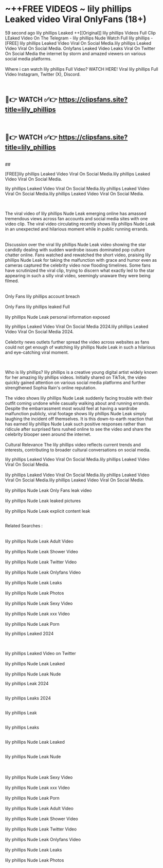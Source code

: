 # ~++FREE VIDEOS ~ lily phillips Leaked video Viral OnlyFans (18+)<br>


59 second ago lily phillips Leaked ++[[Original]] lily phillips Videos Full Clip LEaked Video On The Telegram  - lily phillips Nude  Watch Full lily phillips - [FREE] lily phillips Leaked Video Viral On Social Media.lily phillips Leaked Video Viral On Social Media.   Onlyfans Leaked Video Leaks Viral On Twitter On Social Media the internet by storm and amazed viewers on various social media platforms. <br><br>
Where i can watch lily phillips Full Video? WATCH HERE! Viral lily phillips Full Video Instagram, Twitter (X), Discord. <br>


 <br>

##  🔴👉 WATCH ✅👉  <a href="https://clipsfans.site?title=lily_phillips&ref=git">https://clipsfans.site?title=lily_phillips</a> <br>
  <br>

##  🔴👉 WATCH ✅👉  <a href="https://clipsfans.site?title=lily_phillips&ref=git">https://clipsfans.site?title=lily_phillips</a> <br>
  <br>
  ##



[FREE]lily phillips Leaked Video Viral On Social Media.lily phillips Leaked Video Viral On Social Media. <br>

lily phillips Leaked Video Viral On Social Media.lily phillips Leaked Video Viral On Social Media.lily phillips Leaked Video Viral On Social Media. <br>


  <br>

  <br>
The viral video of lily phillips Nude Leak emerging online has amassed tremendous views across fan accounts and social media sites with one video clip. The viral video circulating recently shows lily phillips Nude Leak in an unexpected and hilarious moment while in public running errands.<br>
<br>


<br>
Discussion over the viral lily phillips Nude Leak video showing the star candidly dealing with sudden wardrobe issues dominated pop culture chatter online. Fans watched and rewatched the short video, praising lily phillips Nude Leak for taking the malfunction with grace and humor even as cameras captured the celebrity video now flooding timelines. Some fans have scrutinized the viral clip, trying to discern what exactly led to the star appearing in such a silly viral video, seemingly unaware they were being filmed.<br>
<br>
<br> 
Only Fans lily phillips account breach<br>
<br>
Only Fans lily phillips leaked Full <br>
<br>
lily phillips Nude Leak personal information exposed<br>

lily phillips Leaked Video Viral On Social Media 2024.lily phillips Leaked Video Viral On Social Media 2024. <br>
<br>
Celebrity news outlets further spread the video across websites as fans could not get enough of watching lily phillips Nude Leak in such a hilarious and eye-catching viral moment.<br>
<br>

<br>
Who is lily phillips? lily phillips is a creative young digital artist widely known for her amazing lily phillips videos. Initially shared on TikTok, the video quickly gained attention on various social media platforms and further strengthened Sophia Rain's online reputation.<br>
<br>
The video shows lily phillips Nude Leak suddenly facing trouble with their outfit coming undone while casually walking about and running errands. Despite the embarrassment most would feel at having a wardrobe malfunction publicly, viral footage shows lily phillips Nude Leak simply laughing the incident off themselves. It is this down-to-earth reaction that has earned lily phillips Nude Leak such positive responses rather than ridicule after surprised fans rushed online to see the video and share the celebrity blooper seen around the internet.<br>
<br>
Cultural Relevance The lily phillips video reflects current trends and interests, contributing to broader cultural conversations on social media.<br>

lily phillips Leaked Video Viral On Social Media.lily phillips Leaked Video Viral On Social Media.<br>
<br>
lily phillips Leaked Video Viral On Social Media.lily phillips Leaked Video Viral On Social Media.lily phillips Leaked Video Viral On Social Media.<br>
<br>
lily phillips Nude Leak Only Fans leak video<br>
<br>
lily phillips Nude Leak leaked pictures<br>
<br>
lily phillips Nude Leak explicit content leak<br>


<br>
Related Searches :<br>
<br>

<br>
lily phillips Nude Leak Adult Video<br>
<br>
lily phillips Nude Leak Shower Video<br>
<br>
lily phillips Nude Leak Twitter Video<br>
<br>
lily phillips Nude Leak Onlyfans Video<br>
<br>
lily phillips Nude Leak Leaks<br>
<br>
lily phillips Nude Leak Photos<br>

<br>
lily phillips Nude Leak Sexy Video<br>
<br>
lily phillips Nude Leak xxx Video<br>
<br>
lily phillips Nude Leak Porn<br>

lily phillips  Leaked 2024 <br> <br>
<br>

lily phillips Leaked Video on Twitter <br>
<br>
lily phillips Nude Leak Leaked<br>
<br>
lily phillips Nude Leak Nude<br>


lily phillips  Leak 2024 <br> <br>



lily phillips  Leaks 2024 <br> <br>



 
lily phillips  Leak<br> <br>



lily phillips  Leaks<br> <br>


lily phillips Nude Leak Leaked<br> <br>

lily phillips Nude Leak Nude<br> <br>
<br> <br>
lily phillips Nude Leak Sexy Video
<br> <br>
lily phillips Nude Leak xxx Video
<br> <br>
lily phillips Nude Leak Porn
<br> <br>
lily phillips Nude Leak Adult Video
<br> <br>
lily phillips Nude Leak Shower Video
<br> <br>
lily phillips Nude Leak Twitter Video
<br> <br>
lily phillips Nude Leak Onlyfans Video
<br> <br>
lily phillips Nude Leak Leaks
<br> <br>
lily phillips Nude Leak Photos






</p>




 



</p>










